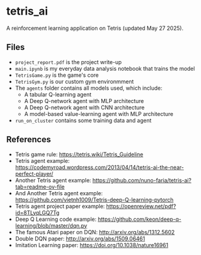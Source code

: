# tetris_ai

A reinforcement learning application on Tetris (updated May 27 2025).

## Files

- `project_report.pdf` is the project write-up
- `main.ipynb` is my everyday data analysis notebook that trains the model
- `TetrisGame.py` is the game's core
- `TetrisGym.py` is our custom gym environmment
- The `agents` folder contains all models used, which include:
    - A tabular Q-learning agent
    - A Deep Q-network agent with MLP architecture
    - A Deep Q-network agent with CNN architecture
    - A model-based value-learning agent with MLP architecture
- `run_on_cluster` contains some training data and agent

## References
- Tetris game rule: https://tetris.wiki/Tetris_Guideline
- Tetris agent example: https://codemyroad.wordpress.com/2013/04/14/tetris-ai-the-near-perfect-player/
- Another Tetris agent example: https://github.com/nuno-faria/tetris-ai?tab=readme-ov-file
- And Another Tetris agent example: https://github.com/vietnh1009/Tetris-deep-Q-learning-pytorch
- Tetris agent project paper example: https://openreview.net/pdf?id=8TLyqLGQ7Tg
- Deep Q Learning code example: https://github.com/keon/deep-q-learning/blob/master/dqn.py
- The famous Atari paper on DQN: http://arxiv.org/abs/1312.5602
- Double DQN paper: http://arxiv.org/abs/1509.06461
- Imitation Learning paper: https://doi.org/10.1038/nature16961